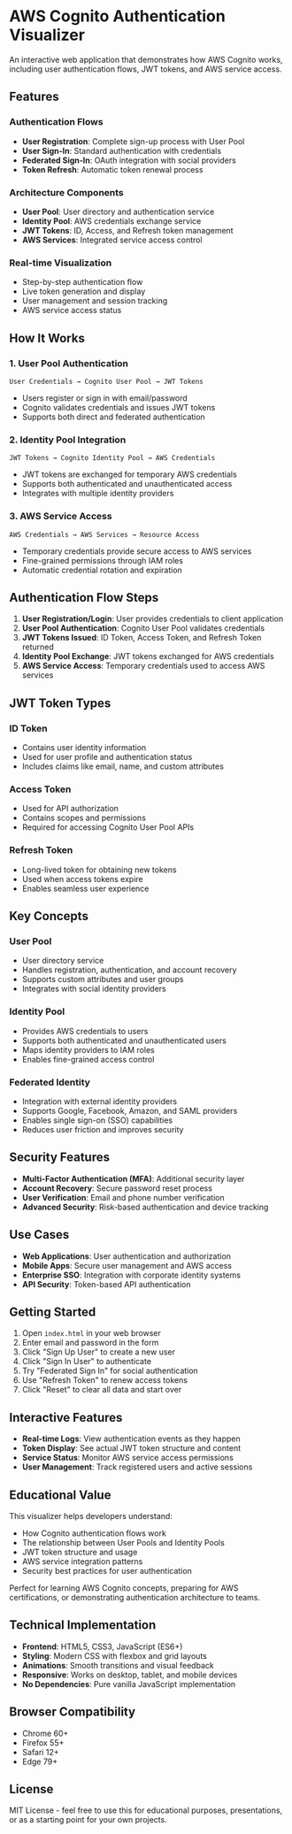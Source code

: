 # AWS Cognito Authentication Visualizer

An interactive web application that demonstrates how AWS Cognito works, including user authentication flows, JWT tokens, and AWS service access.

## Features

### Authentication Flows
- **User Registration**: Complete sign-up process with User Pool
- **User Sign-In**: Standard authentication with credentials
- **Federated Sign-In**: OAuth integration with social providers
- **Token Refresh**: Automatic token renewal process

### Architecture Components
- **User Pool**: User directory and authentication service
- **Identity Pool**: AWS credentials exchange service
- **JWT Tokens**: ID, Access, and Refresh token management
- **AWS Services**: Integrated service access control

### Real-time Visualization
- Step-by-step authentication flow
- Live token generation and display
- User management and session tracking
- AWS service access status

## How It Works

### 1. User Pool Authentication
```
User Credentials → Cognito User Pool → JWT Tokens
```
- Users register or sign in with email/password
- Cognito validates credentials and issues JWT tokens
- Supports both direct and federated authentication

### 2. Identity Pool Integration
```
JWT Tokens → Cognito Identity Pool → AWS Credentials
```
- JWT tokens are exchanged for temporary AWS credentials
- Supports both authenticated and unauthenticated access
- Integrates with multiple identity providers

### 3. AWS Service Access
```
AWS Credentials → AWS Services → Resource Access
```
- Temporary credentials provide secure access to AWS services
- Fine-grained permissions through IAM roles
- Automatic credential rotation and expiration

## Authentication Flow Steps

1. **User Registration/Login**: User provides credentials to client application
2. **User Pool Authentication**: Cognito User Pool validates credentials
3. **JWT Tokens Issued**: ID Token, Access Token, and Refresh Token returned
4. **Identity Pool Exchange**: JWT tokens exchanged for AWS credentials
5. **AWS Service Access**: Temporary credentials used to access AWS services

## JWT Token Types

### ID Token
- Contains user identity information
- Used for user profile and authentication status
- Includes claims like email, name, and custom attributes

### Access Token
- Used for API authorization
- Contains scopes and permissions
- Required for accessing Cognito User Pool APIs

### Refresh Token
- Long-lived token for obtaining new tokens
- Used when access tokens expire
- Enables seamless user experience

## Key Concepts

### User Pool
- User directory service
- Handles registration, authentication, and account recovery
- Supports custom attributes and user groups
- Integrates with social identity providers

### Identity Pool
- Provides AWS credentials to users
- Supports both authenticated and unauthenticated users
- Maps identity providers to IAM roles
- Enables fine-grained access control

### Federated Identity
- Integration with external identity providers
- Supports Google, Facebook, Amazon, and SAML providers
- Enables single sign-on (SSO) capabilities
- Reduces user friction and improves security

## Security Features

- **Multi-Factor Authentication (MFA)**: Additional security layer
- **Account Recovery**: Secure password reset process
- **User Verification**: Email and phone number verification
- **Advanced Security**: Risk-based authentication and device tracking

## Use Cases

- **Web Applications**: User authentication and authorization
- **Mobile Apps**: Secure user management and AWS access
- **Enterprise SSO**: Integration with corporate identity systems
- **API Security**: Token-based API authentication

## Getting Started

1. Open `index.html` in your web browser
2. Enter email and password in the form
3. Click "Sign Up User" to create a new user
4. Click "Sign In User" to authenticate
5. Try "Federated Sign In" for social authentication
6. Use "Refresh Token" to renew access tokens
7. Click "Reset" to clear all data and start over

## Interactive Features

- **Real-time Logs**: View authentication events as they happen
- **Token Display**: See actual JWT token structure and content
- **Service Status**: Monitor AWS service access permissions
- **User Management**: Track registered users and active sessions

## Educational Value

This visualizer helps developers understand:
- How Cognito authentication flows work
- The relationship between User Pools and Identity Pools
- JWT token structure and usage
- AWS service integration patterns
- Security best practices for user authentication

Perfect for learning AWS Cognito concepts, preparing for AWS certifications, or demonstrating authentication architecture to teams.

## Technical Implementation

- **Frontend**: HTML5, CSS3, JavaScript (ES6+)
- **Styling**: Modern CSS with flexbox and grid layouts
- **Animations**: Smooth transitions and visual feedback
- **Responsive**: Works on desktop, tablet, and mobile devices
- **No Dependencies**: Pure vanilla JavaScript implementation

## Browser Compatibility

- Chrome 60+
- Firefox 55+
- Safari 12+
- Edge 79+

## License

MIT License - feel free to use this for educational purposes, presentations, or as a starting point for your own projects.